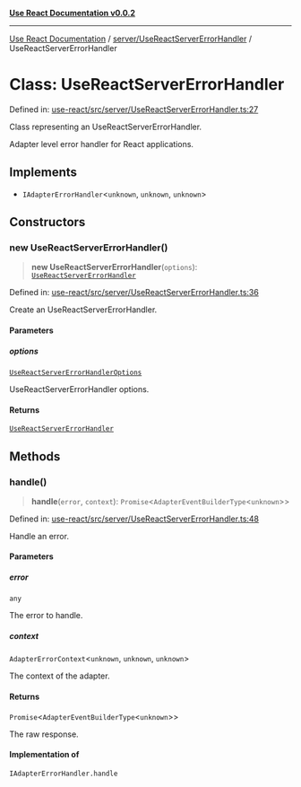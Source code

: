 [**Use React Documentation v0.0.2**](../../../README.md)

***

[Use React Documentation](../../../modules.md) / [server/UseReactServerErrorHandler](../README.md) / UseReactServerErrorHandler

# Class: UseReactServerErrorHandler

Defined in: [use-react/src/server/UseReactServerErrorHandler.ts:27](https://github.com/stonemjs/use-react/blob/d8ec502192c16b8752fc9e1bf85bd5600bcf9813/src/server/UseReactServerErrorHandler.ts#L27)

Class representing an UseReactServerErrorHandler.

Adapter level error handler for React applications.

## Implements

- `IAdapterErrorHandler`\<`unknown`, `unknown`, `unknown`\>

## Constructors

### new UseReactServerErrorHandler()

> **new UseReactServerErrorHandler**(`options`): [`UseReactServerErrorHandler`](UseReactServerErrorHandler.md)

Defined in: [use-react/src/server/UseReactServerErrorHandler.ts:36](https://github.com/stonemjs/use-react/blob/d8ec502192c16b8752fc9e1bf85bd5600bcf9813/src/server/UseReactServerErrorHandler.ts#L36)

Create an UseReactServerErrorHandler.

#### Parameters

##### options

[`UseReactServerErrorHandlerOptions`](../interfaces/UseReactServerErrorHandlerOptions.md)

UseReactServerErrorHandler options.

#### Returns

[`UseReactServerErrorHandler`](UseReactServerErrorHandler.md)

## Methods

### handle()

> **handle**(`error`, `context`): `Promise`\<`AdapterEventBuilderType`\<`unknown`\>\>

Defined in: [use-react/src/server/UseReactServerErrorHandler.ts:48](https://github.com/stonemjs/use-react/blob/d8ec502192c16b8752fc9e1bf85bd5600bcf9813/src/server/UseReactServerErrorHandler.ts#L48)

Handle an error.

#### Parameters

##### error

`any`

The error to handle.

##### context

`AdapterErrorContext`\<`unknown`, `unknown`, `unknown`\>

The context of the adapter.

#### Returns

`Promise`\<`AdapterEventBuilderType`\<`unknown`\>\>

The raw response.

#### Implementation of

`IAdapterErrorHandler.handle`
